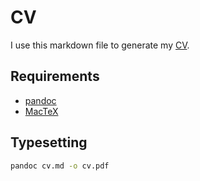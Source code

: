 # CV

I use this markdown file to generate my [CV](https://fredner.org/files/cv.pdf).

## Requirements

- [pandoc](https://pandoc.org)
- [MacTeX](https://www.tug.org/mactex/)

## Typesetting

```zsh
pandoc cv.md -o cv.pdf
```